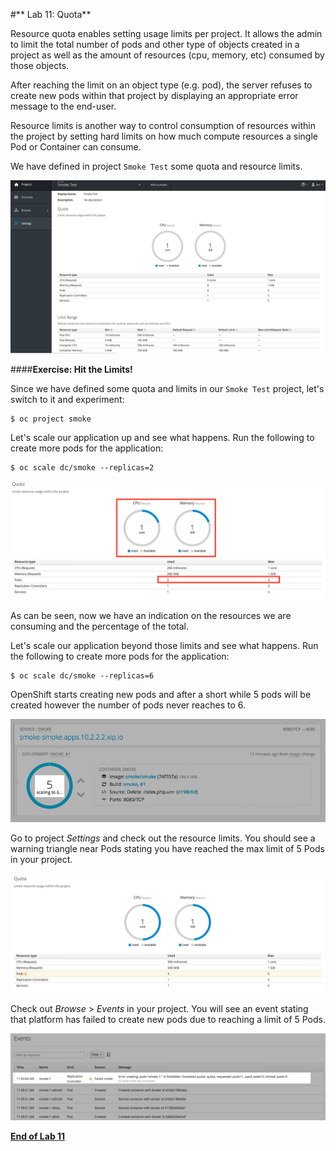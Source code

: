 #** Lab 11: Quota**

Resource quota enables setting usage limits per project. It allows the admin to
limit the total number of pods and other type of objects created in a project as
well as the amount of resources (cpu, memory, etc) consumed by those objects.

After reaching the limit on an object type (e.g. pod), the server refuses to create
new pods within that project by displaying an appropriate error message to the
end-user.

Resource limits is another way to control consumption of resources within the
project by setting hard limits on how much compute resources a single Pod or
Container can consume.

We have defined in project `Smoke Test` some quota and resource limits.

![ResourceQuota](images/quota-1.png)

####**Exercise: Hit the Limits!**

Since we have defined some quota and limits in our `Smoke Test` project, let's switch to it and experiment:

````
$ oc project smoke
````

Let's scale our application up and see what happens. Run the following to create more pods for the application:

````
$ oc scale dc/smoke --replicas=2
````
![ResourceQuota](images/quota-2.png)

As can be seen, now we have an indication on the resources we are consuming and the percentage of the total.

Let's scale our application beyond those limits and see what happens. Run the following to create more pods for the application:

````
$ oc scale dc/smoke --replicas=6
````

OpenShift starts creating new pods and after a short while 5 pods will be created
however the number of pods never reaches to 6.

![ResourceQuota](images/quota-3.png)

Go to project *Settings* and check out the resource limits. You should see a warning
triangle near Pods stating you have reached the max limit of 5 Pods in your project.

![ResourceQuota](images/quota-4.png)

Check out *Browse* > *Events* in your project. You will see an event stating that
platform has failed to create new pods due to reaching a limit of 5 Pods.

![ResourceQuota](images/quota-5.png)


**[End of Lab 11](/)**
